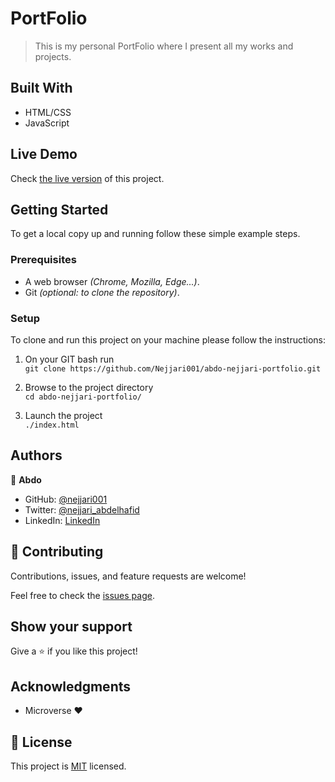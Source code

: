# PortFolio

> This is my personal PortFolio where I present all my works and projects.


## Built With

- HTML/CSS
- JavaScript

## Live Demo

Check [the live version](http://wallpapers-nj.me/abdo-nejjari-portfolio/) of this project.

## Getting Started

To get a local copy up and running follow these simple example steps.

### Prerequisites

  - A web browser _(Chrome, Mozilla, Edge...)_.
  - Git _(optional: to clone the repository)_.

### Setup

  To clone and run this project on your machine please follow the instructions: 

1. On your GIT bash run \
`git clone https://github.com/Nejjari001/abdo-nejjari-portfolio.git`

2. Browse to the project directory \
`cd abdo-nejjari-portfolio/`

3. Launch the project \
`./index.html`


## Authors

👤 **Abdo**

- GitHub: [@nejjari001](https://github.com/nejjari001)
- Twitter: [@nejjari_abdelhafid](https://twitter.com/@AbdoNJ19)
- LinkedIn: [LinkedIn](https://www.linkedin.com/in/abdelhafid-nejjari)

## 🤝 Contributing

Contributions, issues, and feature requests are welcome!

Feel free to check the [issues page](../../issues/).

## Show your support

Give a ⭐️ if you like this project!

## Acknowledgments

- Microverse :heart:

## 📝 License

This project is [MIT](./LICENSE) licensed.

